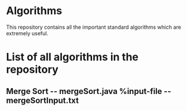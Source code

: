 # Algorithms
This repository contains all the important standard algorithms which are extremely useful.
# List of all algorithms in the repository
## Merge Sort -- mergeSort.java %input-file -- mergeSortInput.txt